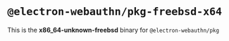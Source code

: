 # `@electron-webauthn/pkg-freebsd-x64`

This is the **x86_64-unknown-freebsd** binary for `@electron-webauthn/pkg`
